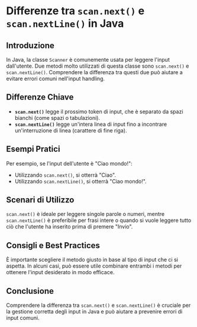 # Differenze tra `scan.next()` e `scan.nextLine()` in Java


## Introduzione
In Java, la classe `Scanner` è comunemente usata per leggere l'input dall'utente. Due metodi molto utilizzati di questa classe sono `scan.next()` e `scan.nextLine()`. Comprendere la differenza tra questi due può aiutare a evitare errori comuni nell'input handling.



## Differenze Chiave
- **`scan.next()`** legge il prossimo token di input, che è separato da spazi bianchi (come spazi o tabulazioni).
- **`scan.nextLine()`** legge un'intera linea di input fino a incontrare un'interruzione di linea (carattere di fine riga).



## Esempi Pratici
Per esempio, se l'input dell'utente è "Ciao mondo!":
- Utilizzando `scan.next()`, si otterrà "Ciao".
- Utilizzando `scan.nextLine()`, si otterrà "Ciao mondo!".



## Scenari di Utilizzo
`scan.next()` è ideale per leggere singole parole o numeri, mentre `scan.nextLine()` è preferibile per frasi intere o quando si vuole leggere tutto ciò che l'utente ha inserito prima di premere "Invio".



## Consigli e Best Practices
È importante scegliere il metodo giusto in base al tipo di input che ci si aspetta. In alcuni casi, può essere utile combinare entrambi i metodi per ottenere l'input desiderato in modo efficace.



## Conclusione
Comprendere la differenza tra `scan.next()` e `scan.nextLine()` è cruciale per la gestione corretta degli input in Java e può aiutare a prevenire errori di input comuni.


